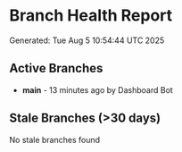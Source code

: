 # Branch Health Report
Generated: Tue Aug  5 10:54:44 UTC 2025

## Active Branches
- **main** - 13 minutes ago by Dashboard Bot

## Stale Branches (>30 days)
No stale branches found
